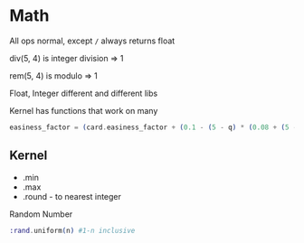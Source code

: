 # Math

All ops normal, except `/` always returns float

div(5, 4) is integer division => 1

rem(5, 4) is modulo => 1

Float, Integer different and different libs 

Kernel has functions that work on many

```elixir
easiness_factor = (card.easiness_factor + (0.1 - (5 - q) * (0.08 + (5 - q) * 0.02))) |> Float.round(3) |> Kernel
```

## Kernel

- .min
- .max
- .round - to nearest integer

Random Number

```elixir
:rand.uniform(n) #1-n inclusive
```

